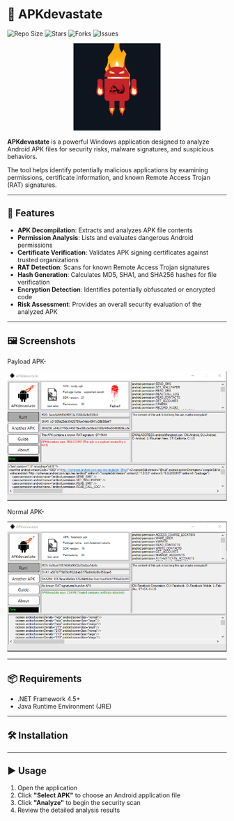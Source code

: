 # 📱 APKdevastate

![Repo Size](https://img.shields.io/github/repo-size/rafigk2v9c/APKdevastate)
![Stars](https://img.shields.io/github/stars/rafigk2v9c/APKdevastate?style=social)
![Forks](https://img.shields.io/github/forks/rafigk2v9c/APKdevastate?style=social)
![Issues](https://img.shields.io/github/issues/rafigk2v9c/APKdevastate)

<p align="center">
  <img src="https://github.com/rafigk2v9c/APKdevastate/blob/master/ss/fireandroid.gif?raw=true" alt="APKdevastate Banner" width="200"/>
</p>

**APKdevastate** is a powerful Windows application designed to analyze Android APK files for security risks, malware signatures, and suspicious behaviors.

The tool helps identify potentially malicious applications by examining permissions, certificate information, and known Remote Access Trojan (RAT) signatures.

---

## 🚀 Features

-  **APK Decompilation**: Extracts and analyzes APK file contents  
-  **Permission Analysis**: Lists and evaluates dangerous Android permissions  
-  **Certificate Verification**: Validates APK signing certificates against trusted organizations  
-  **RAT Detection**: Scans for known Remote Access Trojan signatures  
-  **Hash Generation**: Calculates MD5, SHA1, and SHA256 hashes for file verification  
-  **Encryption Detection**: Identifies potentially obfuscated or encrypted code  
-  **Risk Assessment**: Provides an overall security evaluation of the analyzed APK  

---

## 🖼️ Screenshots

Payload APK-

<img src="https://github.com/rafigk2v9c/APKdevastate/blob/master/ss/Screenshot_2.png?raw=true" alt="APKdevastate Screenshot" width="600"/>

Normal APK-

<img src="https://github.com/rafigk2v9c/APKdevastate/blob/master/ss/Screenshot_3.png?raw=true" alt="APKdevastate Screenshot" width="600"/>

---

## 📦 Requirements

- .NET Framework 4.5+  
- Java Runtime Environment (JRE)

---

## 🛠️ Installation


---

## ▶️ Usage

1. Open the application  
2. Click **"Select APK"** to choose an Android application file  
3. Click **"Analyze"** to begin the security scan  
4. Review the detailed analysis results

